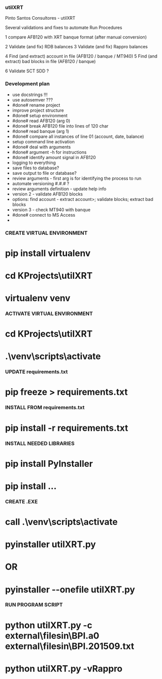 ### utilXRT
Pinto Santos Consultores - utilXRT

Several validations and fixes to automate Run Procedures

1 compare AFB120 with XRT banque format (after manual conversion)

2 Validate (and fix) RDB balances
3 Validate (and fix) Rappro balances

4 Find (and extract) account in file (AFB120 / banque / MT940)
5 Find (and extract) bad blocks in file (AFB120 / banque)

6 Validate SCT SDD ?


### Development plan
- use docstrings !!!
- use autosemver ???
- #done# rename project
- improve project structure
- #done# setup environment
- #done# read AFB120 (arg 0)
- #done# break AFB120 file into lines of 120 char
- #done# read banque (arg 1)
- #done# compare all instances of line 01 (account, date, balance)
- setup command line activation
-   #done# deal with arguments
-   #done# argument -h for instructions
- #done# identify amount signal in AFB120
- logging to everything
- save files to database?
- save output to file or database?
- review arguments - first arg is for identifying the process to run
- automate versioning #.#.# ?
- review arguments definition - update help info
- version 2 - validate AFB120 blocks
- options: find account - extract account>; validate blocks; extract bad blocks
- version 3 - check MT940 with banque
-   #done# connect to MS Access
- 

### CREATE VIRTUAL ENVIRONMENT
# pip install virtualenv
# cd KProjects\utilXRT
# virtualenv venv

### ACTIVATE VIRTUAL ENVIRONMENT
# cd KProjects\utilXRT
# .\venv\scripts\activate

### UPDATE requirements.txt
# pip freeze > requirements.txt

### INSTALL FROM requirements.txt
# pip install -r requirements.txt

### INSTALL NEEDED LIBRARIES
# pip install PyInstaller
# pip install ...

### CREATE .EXE
# call .\venv\scripts\activate
# pyinstaller utilXRT.py
# OR
# pyinstaller --onefile utilXRT.py

### RUN PROGRAM SCRIPT
# python utilXRT.py -c external\filesin\BPI.a0 external\filesin\BPI.201509.txt
# python utilXRT.py -vRappro
